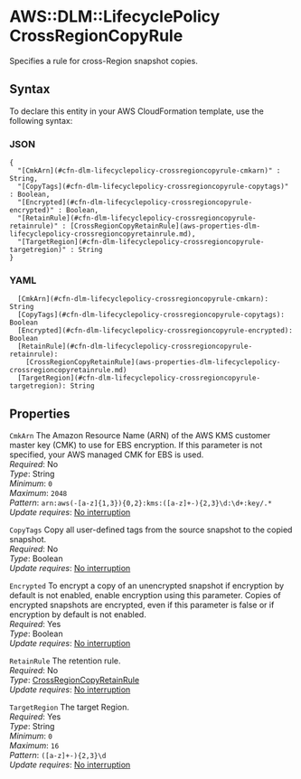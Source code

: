 # AWS::DLM::LifecyclePolicy CrossRegionCopyRule<a name="aws-properties-dlm-lifecyclepolicy-crossregioncopyrule"></a>

Specifies a rule for cross\-Region snapshot copies\.

## Syntax<a name="aws-properties-dlm-lifecyclepolicy-crossregioncopyrule-syntax"></a>

To declare this entity in your AWS CloudFormation template, use the following syntax:

### JSON<a name="aws-properties-dlm-lifecyclepolicy-crossregioncopyrule-syntax.json"></a>

```
{
  "[CmkArn](#cfn-dlm-lifecyclepolicy-crossregioncopyrule-cmkarn)" : String,
  "[CopyTags](#cfn-dlm-lifecyclepolicy-crossregioncopyrule-copytags)" : Boolean,
  "[Encrypted](#cfn-dlm-lifecyclepolicy-crossregioncopyrule-encrypted)" : Boolean,
  "[RetainRule](#cfn-dlm-lifecyclepolicy-crossregioncopyrule-retainrule)" : [CrossRegionCopyRetainRule](aws-properties-dlm-lifecyclepolicy-crossregioncopyretainrule.md),
  "[TargetRegion](#cfn-dlm-lifecyclepolicy-crossregioncopyrule-targetregion)" : String
}
```

### YAML<a name="aws-properties-dlm-lifecyclepolicy-crossregioncopyrule-syntax.yaml"></a>

```
  [CmkArn](#cfn-dlm-lifecyclepolicy-crossregioncopyrule-cmkarn): String
  [CopyTags](#cfn-dlm-lifecyclepolicy-crossregioncopyrule-copytags): Boolean
  [Encrypted](#cfn-dlm-lifecyclepolicy-crossregioncopyrule-encrypted): Boolean
  [RetainRule](#cfn-dlm-lifecyclepolicy-crossregioncopyrule-retainrule): 
    [CrossRegionCopyRetainRule](aws-properties-dlm-lifecyclepolicy-crossregioncopyretainrule.md)
  [TargetRegion](#cfn-dlm-lifecyclepolicy-crossregioncopyrule-targetregion): String
```

## Properties<a name="aws-properties-dlm-lifecyclepolicy-crossregioncopyrule-properties"></a>

`CmkArn`  <a name="cfn-dlm-lifecyclepolicy-crossregioncopyrule-cmkarn"></a>
The Amazon Resource Name \(ARN\) of the AWS KMS customer master key \(CMK\) to use for EBS encryption\. If this parameter is not specified, your AWS managed CMK for EBS is used\.  
*Required*: No  
*Type*: String  
*Minimum*: `0`  
*Maximum*: `2048`  
*Pattern*: `arn:aws(-[a-z]{1,3}){0,2}:kms:([a-z]+-){2,3}\d:\d+:key/.*`  
*Update requires*: [No interruption](https://docs.aws.amazon.com/AWSCloudFormation/latest/UserGuide/using-cfn-updating-stacks-update-behaviors.html#update-no-interrupt)

`CopyTags`  <a name="cfn-dlm-lifecyclepolicy-crossregioncopyrule-copytags"></a>
Copy all user\-defined tags from the source snapshot to the copied snapshot\.  
*Required*: No  
*Type*: Boolean  
*Update requires*: [No interruption](https://docs.aws.amazon.com/AWSCloudFormation/latest/UserGuide/using-cfn-updating-stacks-update-behaviors.html#update-no-interrupt)

`Encrypted`  <a name="cfn-dlm-lifecyclepolicy-crossregioncopyrule-encrypted"></a>
To encrypt a copy of an unencrypted snapshot if encryption by default is not enabled, enable encryption using this parameter\. Copies of encrypted snapshots are encrypted, even if this parameter is false or if encryption by default is not enabled\.  
*Required*: Yes  
*Type*: Boolean  
*Update requires*: [No interruption](https://docs.aws.amazon.com/AWSCloudFormation/latest/UserGuide/using-cfn-updating-stacks-update-behaviors.html#update-no-interrupt)

`RetainRule`  <a name="cfn-dlm-lifecyclepolicy-crossregioncopyrule-retainrule"></a>
The retention rule\.  
*Required*: No  
*Type*: [CrossRegionCopyRetainRule](aws-properties-dlm-lifecyclepolicy-crossregioncopyretainrule.md)  
*Update requires*: [No interruption](https://docs.aws.amazon.com/AWSCloudFormation/latest/UserGuide/using-cfn-updating-stacks-update-behaviors.html#update-no-interrupt)

`TargetRegion`  <a name="cfn-dlm-lifecyclepolicy-crossregioncopyrule-targetregion"></a>
The target Region\.  
*Required*: Yes  
*Type*: String  
*Minimum*: `0`  
*Maximum*: `16`  
*Pattern*: `([a-z]+-){2,3}\d`  
*Update requires*: [No interruption](https://docs.aws.amazon.com/AWSCloudFormation/latest/UserGuide/using-cfn-updating-stacks-update-behaviors.html#update-no-interrupt)